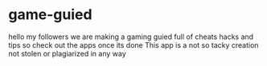# game-guied
hello my followers we are making a gaming guied full of cheats hacks and tips so check out the apps once its done
This app is a not so tacky creation not stolen or plagiarized in any way
